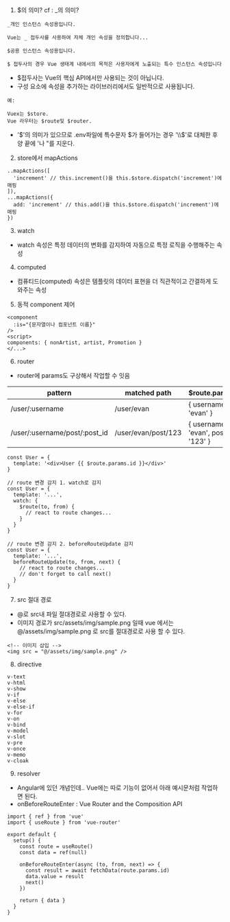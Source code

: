 
1. $의 의미? cf : _의 의미?
```
_개인 인스턴스 속성용입니다.

Vue는 _ 접두사를 사용하여 자체 개인 속성을 정의합니다...

$공용 인스턴스 속성용입니다.

$ 접두사의 경우 Vue 생태계 내에서의 목적은 사용자에게 노출되는 특수 인스턴스 속성입니다

```
- $접두사는 Vue의 핵심 API에서만 사용되는 것이 아닙니다.
- 구성 요소에 속성을 추가하는 라이브러리에서도 일반적으로 사용됩니다.
```
예:

Vuex는 $store.
Vue 라우터는 $route및 $router.
```
- '$'의 의미가 있으므로 .env파일에 특수문자 $가 들어가는 경우 '\\$'로 대체한 후 양 끝에 '나 "를 지운다.

2. store에서 mapActions
```
..mapActions([
  'increment' // this.increment()을 this.$store.dispatch('increment')에 매핑
]),
...mapActions({
  add: 'increment' // this.add()을 this.$store.dispatch('increment')에 매핑
})
```

3. watch
- watch 속성은 특정 데이터의 변화를 감지하여 자동으로 특정 로직을 수행해주는 속성

4. computed
- 컴퓨티드(computed) 속성은 템플릿의 데이터 표현을 더 직관적이고 간결하게 도와주는 속성

5. 동적 component 제어
```
<component 
  :is="{문자열이나 컴포넌트 이름}"
/>
<script>
components: { nonArtist, artist, Promotion }
</...>
```
6. router
- router에 params도 구상해서 작업할 수 잇음

|pattern|matched path|$route.params|
|---|-------|-------|
|/user/:username|/user/evan|{ username: 'evan' }|
|/user/:username/post/:post_id|/user/evan/post/123|{ username: 'evan', post_id: '123' }|

		
```
const User = {
  template: '<div>User {{ $route.params.id }}</div>'
}

// route 변경 감지 1. watch로 감지
const User = {
  template: '...',
  watch: {
    $route(to, from) {
      // react to route changes...
    }
  }
}

// route 변경 감지 2. beforeRouteUpdate 감지
const User = {
  template: '...',
  beforeRouteUpdate(to, from, next) {
    // react to route changes...
    // don't forget to call next()
  }
}

```

7. src 절대 경로
- @로 src내 파일 절대경로로 사용할 수 있다.
- 이미지 경로가  src/assets/img/sample.png 일때 vue 에서는 @/assets/img/sample.png 로 src를 절대경로로 사용 할 수 있다.
```
<!-- 이미지 삽입 -->
<img src = "@/assets/img/sample.png" />
```

8. directive
```
v-text
v-html
v-show
v-if
v-else
v-else-if
v-for
v-on
v-bind
v-model
v-slot
v-pre
v-once
v-memo
v-cloak
```

9. resolver
- Angular에 있던 개념인데.. Vue에는 따로 기능이 없어서 아래 예시문처럼 작업하면 된다.
- onBeforeRouteEnter : Vue Router and the Composition API
```
import { ref } from 'vue'
import { useRoute } from 'vue-router'

export default {
  setup() {
    const route = useRoute()
    const data = ref(null)

    onBeforeRouteEnter(async (to, from, next) => {
      const result = await fetchData(route.params.id)
      data.value = result
      next()
    })

    return { data }
  }
}
```
